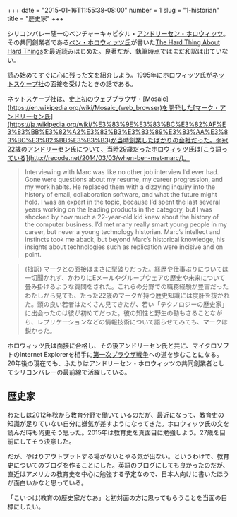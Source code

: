 +++
date = "2015-01-16T11:55:38-08:00"
number = 1
slug = "1-historian"
title = "歴史家"
+++

シリコンバレー随一のベンチャーキャピタル・[アンドリーセン・ホロウィッツ](http://business.nikkeibp.co.jp/article/topics/20130822/252523/)。その共同創業者である[ベン・ホロウィッツ氏](https://en.wikipedia.org/wiki/Ben_Horowitz)が書いた[The Hard Thing About Hard Things](http://www.amazon.co.jp/Hard-Thing-About-Things-Building-ebook/dp/B00DQ845EA?tag=chibicode-22)を最近読みはじめた。良著だが、執筆時点ではまだ和訳は出ていない。

読み始めてすぐに心に残った文を紹介しよう。1995年にホロウィッツ氏が[ネットスケープ社](https://ja.wikipedia.org/wiki/%E3%83%8D%E3%83%83%E3%83%88%E3%82%B9%E3%82%B1%E3%83%BC%E3%83%97%E3%82%B3%E3%83%9F%E3%83%A5%E3%83%8B%E3%82%B1%E3%83%BC%E3%82%B7%E3%83%A7%E3%83%B3%E3%82%BA)の面接を受けたときの話である。

ネットスケープ社は、史上初のウェブブラウザ・[Mosaic](https://en.wikipedia.org/wiki/Mosaic_(web_browser)を開発した[マーク・アンドリーセン氏](https://ja.wikipedia.org/wiki/%E3%83%9E%E3%83%BC%E3%82%AF%E3%83%BB%E3%82%A2%E3%83%B3%E3%83%89%E3%83%AA%E3%83%BC%E3%82%BB%E3%83%B3)が当時創業したばかりの会社だった。弱冠22歳のアンドリーセン氏について、当時29歳だったホロウィッツ氏は[こう語っている](http://recode.net/2014/03/03/when-ben-met-marc/)。

> Interviewing with Marc was like no other job interview I’d ever had. Gone were questions about my resume, my career progression, and my work habits. He replaced them with a dizzying inquiry into the history of email, collaboration software, and what the future might hold. I was an expert in the topic, because I’d spent the last several years working on the leading products in the category, but I was shocked by how much a 22-year-old kid knew about the history of the computer business. I’d met many really smart young people in my career, but never a young technology historian. Marc’s intellect and instincts took me aback, but beyond Marc’s historical knowledge, his insights about technologies such as replication were incisive and on point.

> (拙訳) マークとの面接はまさに型破りだった。経歴や仕事ぶりについては一切聞かれず、かわりにEメールやグループウェアの歴史や未来について畳み掛けるような質問をされた。これらの分野での職務経験が豊富だったわたしから見ても、たった22歳のマークが持つ歴史知識には度肝を抜かれた。頭の良い若者はたくさん見てきたが、若い「テクノロジーの歴史家」に出会ったのは彼が初めてだった。彼の知性と野生の勘もさることながら、レプリケーションなどの情報技術について語らせてみても、マークは鋭かった。

ホロウィッツ氏は面接に合格し、その後アンドリーセン氏と共に、マイクロソフトのInternet Explorerを相手に[第一次ブラウザ戦争](https://ja.wikipedia.org/wiki/%E3%83%96%E3%83%A9%E3%82%A6%E3%82%B6%E6%88%A6%E4%BA%89)への道を歩むことになる。20年後の現在でも、ふたりはアンドリーセン・ホロウィッツの共同創業者としてシリコンバレーの最前線で活躍している。

## 歴史家

わたしは2012年秋から教育分野で働いているのだが、最近になって、教育史の知識が足りていない自分に嫌気が差すようになってきた。ホロウィッツ氏の文を読んだ時も尚更そう思った。2015年は教育史を真面目に勉強しよう。27歳を目前にしてそう決意した。

だが、やはりアウトプットする場がないとやる気が出ない。というわけで、教育史についてのブログを作ることにした。英語のブログにしても良かったのだが、直近はアメリカの教育史を中心に勉強する予定なので、日本人向けに書いたほうが面白いかなと思っている。

「こいつは(教育の)歴史家だなあ」と初対面の方に思ってもらうことを当面の目標にしたい。
